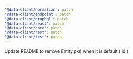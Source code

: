 ```yaml
---
'@data-client/normalizr': patch
'@data-client/endpoint': patch
'@data-client/graphql': patch
'@data-client/react': patch
'@data-client/core': patch
'@data-client/rest': patch
'@data-client/test': patch
---
```


Update README to remove Entity.pk() when it is default ('id')
